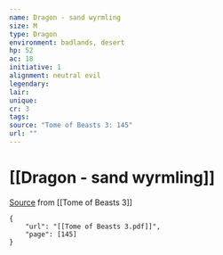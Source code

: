 ```yaml
---
name: Dragon - sand wyrmling
size: M
type: Dragon
environment: badlands, desert
hp: 52
ac: 18
initiative: 1
alignment: neutral evil
legendary: 
lair: 
unique: 
cr: 3
tags: 
source: "Tome of Beasts 3: 145"
url: ""
---
```

# [[Dragon - sand wyrmling]]

[Source](zotero://open-pdf/library/items/BLGR9HVR?page=145) from [[Tome of Beasts 3]]

```pdf
{
	"url": "[[Tome of Beasts 3.pdf]]",
	"page": [145]
}
```

